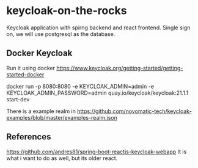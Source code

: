 # keycloak-on-the-rocks
Keycloak application with spirng backend and react frontend. Single sign on, we will use postgresql as the database.

## Docker Keycloak
Run it using docker 
https://www.keycloak.org/getting-started/getting-started-docker

docker run -p 8080:8080 -e KEYCLOAK_ADMIN=admin -e KEYCLOAK_ADMIN_PASSWORD=admin quay.io/keycloak/keycloak:21.1.1 start-dev

There is a example realm in https://github.com/novomatic-tech/keycloak-examples/blob/master/examples-realm.json


## References

https://github.com/andres81/spring-boot-reactjs-keycloak-webapp
It is what i want to do as well, but its older react.
